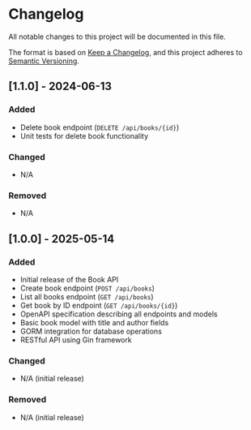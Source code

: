 # Changelog
All notable changes to this project will be documented in this file.

The format is based on [Keep a Changelog](https://keepachangelog.com/en/1.0.0/),
and this project adheres to [Semantic Versioning](https://semver.org/spec/v2.0.0.html).

## [1.1.0] - 2024-06-13
### Added
- Delete book endpoint (`DELETE /api/books/{id}`)
- Unit tests for delete book functionality

### Changed
- N/A

### Removed
- N/A

## [1.0.0] - 2025-05-14
### Added
- Initial release of the Book API
- Create book endpoint (`POST /api/books`)
- List all books endpoint (`GET /api/books`)
- Get book by ID endpoint (`GET /api/books/{id}`)
- OpenAPI specification describing all endpoints and models
- Basic book model with title and author fields
- GORM integration for database operations
- RESTful API using Gin framework

### Changed
- N/A (initial release)

### Removed
- N/A (initial release)
